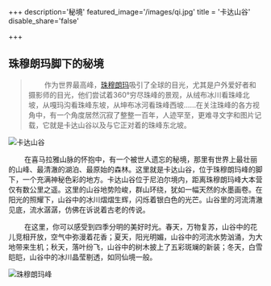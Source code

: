 +++
description='秘境'
featured_image='/images/qi.jpg'
title = '卡达山谷'
disable_share='false'

+++

## 珠穆朗玛脚下的秘境

>&nbsp;&nbsp;&nbsp;&nbsp;&nbsp;&nbsp;&nbsp;&nbsp;作为世界最高峰，[珠穆朗玛](https://baike.baidu.com/item/%E7%8F%A0%E7%A9%86%E6%9C%97%E7%8E%9B%E5%B3%B0/3058)吸引了全球的目光，尤其是户外爱好者和摄影师的目光，他们尝试着360°穷尽珠峰的景观，从绒布冰川看珠峰北坡，从嘎玛沟看珠峰东坡，从坤布冰河看珠峰西坡……在关注珠峰的各方视角中，有一个角度居然沉寂了整整一百年，人迹罕至，更难寻文字和图片记载，它就是卡达山谷以及与它正对着的珠峰东北坡。

![卡达山谷](https://ts1.cn.mm.bing.net/th/id/R-C.75952409269781396a0349c4b0ef935a?rik=AU4rqZDvW3LHCA&riu=http%3a%2f%2fimg0.dili360.com%2fpic%2f2021%2f12%2f28%2f61cada3ac5c013y19649680.jpg&ehk=A6F9%2fc9pxJcwCKkQZoQ8TKdmbceKRqKgcCn5EKUrdKE%3d&risl=&pid=ImgRaw&r=0)

&nbsp;&nbsp;&nbsp;&nbsp;&nbsp;&nbsp;&nbsp;&nbsp;在喜马拉雅山脉的怀抱中，有一个被世人遗忘的秘境，那里有世界上最壮丽的山峰、最清澈的湖泊、最原始的森林。这里就是卡达山谷，位于珠穆朗玛峰的脚下，一个充满神秘色彩的地方。卡达山谷位于尼泊尔境内，距离珠穆朗玛峰大本营仅有数公里之遥。这里的山谷地势险峻，群山环绕，犹如一幅天然的水墨画卷。在阳光的照耀下，山谷中的冰川熠熠生辉，闪烁着银白色的光芒。山谷里的河流清澈见底，流水潺潺，仿佛在诉说着古老的传说。

&nbsp;&nbsp;&nbsp;&nbsp;&nbsp;&nbsp;&nbsp;&nbsp;在这里，你可以感受到四季分明的美好时光。春天，万物复苏，山谷中的花儿竞相开放，空气中弥漫着花香；夏天，阳光明媚，山谷中的河流水势汹涌，为大地带来生机；秋天，落叶纷飞，山谷中的树木披上了五彩斑斓的新装；冬天，白雪皑皑，山谷中的冰川晶莹剔透，如同仙境一般。

![珠穆朗玛峰](https://img.zcool.cn/community/0110055db12abca8012163baf1a9c2.jpg@3000w_1l_0o_100sh.jpg)

